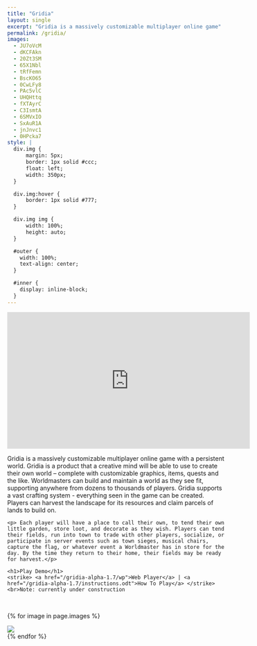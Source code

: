 ```yaml
---
title: "Gridia"
layout: single
excerpt: "Gridia is a massively customizable multiplayer online game"
permalink: /gridia/
images:
  - JU7oVcM
  - dKCFAkn
  - 20Zt3SM
  - 65X1Nbl
  - tRfFemn
  - BscKO65
  - 0CwLFy8
  - PAc5vlC
  - UHQHttq
  - fXTAyrC
  - C3IsmtA
  - 6SMVxIO
  - SxAuR1A
  - jnJnvc1
  - 0HPcka7
style: |
  div.img {
      margin: 5px;
      border: 1px solid #ccc;
      float: left;
      width: 350px;
  }

  div.img:hover {
      border: 1px solid #777;
  }

  div.img img {
      width: 100%;
      height: auto;
  }

  #outer {
    width: 100%;
    text-align: center;
  }

  #inner {
    display: inline-block;
  }
---
```


<iframe width="560" height="315" src="https://www.youtube.com/embed/zpi_QMDMhW0" frameborder="0" allowfullscreen></iframe>

<br>
<div id="outer" style="width:100%">  
  <div id="inner">
    <p>Gridia is a massively customizable multiplayer online game with a persistent world. Gridia is a product that a creative mind will be able to use to create their own world – complete with customizable graphics, items, quests and the like. Worldmasters can build and maintain a world as they see fit, supporting anywhere from dozens to thousands of players. Gridia supports a vast crafting system - everything seen in the game can be created. Players can harvest the landscape for its resources and claim parcels of lands to build on.</p>

    <p> Each player will have a place to call their own, to tend their own little garden, store loot, and decorate as they wish. Players can tend their fields, run into town to trade with other players, socialize, or participate in server events such as town sieges, musical chairs, capture the flag, or whatever event a Worldmaster has in store for the day. By the time they return to their home, their fields may be ready for harvest.</p>
    
    <h1>Play Demo</h1>
    <strike> <a href="/gridia-alpha-1.7/wp">Web Player</a> | <a href="/gridia-alpha-1.7/instructions.odt">How To Play</a> </strike>
    <br>Note: currently under construction
  </div>
</div>
<br>

{% for image in page.images %}
  <div class="img">
    <a target="_blank" href="https://i.imgur.com/{{ image }}.png">
      <img src="https://i.imgur.com/{{ image }}.png">
    </a>
  </div>
{% endfor %}
